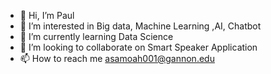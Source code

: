 - 👋 Hi, I’m Paul 
- 👀 I’m interested in Big data, Machine Learning ,AI, Chatbot
- 🌱 I’m currently learning Data Science 
- 💞️ I’m looking to collaborate on Smart Speaker Application 
- 📫 How to reach me asamoah001@gannon.edu

<!---
asamoah001/asamoah001 is a ✨ special ✨ repository because its `README.md` (this file) appears on your GitHub profile.
You can click the Preview link to take a look at your changes.
--->
